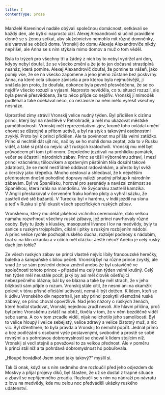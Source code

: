 ```yaml
---
title: I
contentType: prose
---
```


<section>

Manželé Kareninovi nadále obývali společnou domácnost, setkávali se každý den, ale byli si naprosto cizí. Alexej Alexandrovič si učinil pravidlem denně se s ženou setkat, aby služebnictvo nemohlo mít různé domněnky, ale varoval se obědů doma. Vronskij do domu Alexeje Alexandroviče nikdy nepřišel, ale Anna se s ním stýkala mimo domov a muž o tom věděl.

Byla to trýzeň pro všechny tři a žádný z nich by to nebyl vydržel ani den, kdyby nebyl doufal, že se všecko změní a že je to jen dočasná strastiplná nesnáz, která pomine. Alexej Alexandrovič doufal, že pomine ta vášeň, jako pomíjí vše, že se na všecko zapomene a jeho jméno zůstane bez poskvrny. Anna, na které celá situace závisela a pro kterou byla nejmučivější, ji snášela jen proto, že doufala, dokonce byla pevně přesvědčena, že se co nejdřív všecko rozuzlí a vyjasní. Naprosto nevěděla, co tu situaci rozuzlí, ale byla pevně přesvědčena, že to něco přijde co nejdřív. Vronskij jí mimoděk podléhal a také očekával něco, co nezávisle na něm mělo vyřešit všechny nesnáze.

Uprostřed zimy strávil Vronskij velice nudný týden. Byl přidělen k cizímu princi, který byl na návštěvě v Petrohradě, a měl mu ukazovat městské pamětihodnosti. Vronskij měl reprezentativní zjev, kromě toho ovládal umění chovat se důstojně a přitom uctivě, a byl na styk s takovými osobnostmi zvyklý. Proto byl k princi přidělen. Ale ta povinnost mu přišla velmi zatěžko. Princ si nechtěl dát ujít nic, nač by se ho mohli doma zeptat, zda to v Rusku viděl, a také si přál co nejvíc užít ruských kratochvílí. Vronskij mu měl být průvodcem při tom i při onom. Dopoledne jezdívali na prohlídku památek, večer se účastnili národních zábav. Princ se těšil výbornému zdraví, i mezi princi vzácnému; tělocvikem a správným pěstěním těla dosáhl takové zdatnosti, že se mohl nestřídmé oddávat radovánkám, a přesto byl svěží a čerstvý jako křepelka. Mnoho cestoval a shledával, že k největším přednostem dnešní pohodlné dopravy náleží snadný přístup k národním zábavám. Byl ve Španělsku, horoval pro serenády a navázal známost se Španělkou, která hrála na mandolínu. Ve Švýcarsku zastřelil kamzíka. V Anglii přeskakoval v červeném fraku koňmo ploty a vyhrál sázku, že zastřelí dvě stě bažantů. V Turecku byl v harému, v Indii jezdil na slonu a teď v Rusku si přál okusit všech specifických ruských zábav.

Vronskému, který mu dělal jakéhosi vrchního ceremoniáře, dalo velkou námahu rozvrhnout všechny ruské zábavy, jež princi navrhovaly různé osoby. Byly tu jízdy s klusáky, masopustní lívance i lov na medvědy, byly tu sanice s ruským trojspřežím, cikáni i pitky s ruským rozbíjením nádobí. A princ velice rychle pochopil ruského ducha, rozbíjel podnosy s nádobím, bral si na klín cikánku a v očích měl otázku: Ještě něco? Anebo je celý ruský duch jen tohle?

Ze všech ruských zábav se princi vlastně nejvíc líbily francouzské herečky, baletka a šampaňské s bílou pečetí. Vronskij byl na různé prince zvyklý, ale snad že se sám poslední dobou změnil anebo že byl ustavičně ve společnosti tohoto prince – připadal mu celý ten týden velmi krušný. Celý ten týden měl neustále pocit, jaký by asi měl člověk ošetřující nebezpečného blázna; bál by se blázna a také by měl strach, že v jeho blízkosti sám přijde o rozum. Vronskij stále cítil, že nesmí ani na okamžik polevit v tónu přísné oficiální uctivosti, nemá-li být dotčen. K lidem, kteří se k údivu Vronského div nepotrhali, jen aby princi poskytli všemožné ruské zábavy, se princ choval opovržlivě. Nad jeho názory o ruských ženách, které hodlal studovat, Vronskij nejednou zrudl nevolí. Ale hlavní příčina, proč byl princ Vronskému zvlášť na obtíž, tkvěla v tom, že v něm bezděčně viděl sebe sama. A co v tom zrcadle viděl, nijak nelichotilo jeho samolibosti. Byl to velice hloupý i velice sebejistý, velice zdravý a velice čistotný muž, a nic víc. Byl džentlmen, to byla pravda a Vronskij to nemohl popřít. Jednal přímo a bez podlézání s osobami výše postavenými, svobodně a prostě se sobě rovnými a s pohrdavou dobromyslností se choval k lidem stojícím níž. Vronskij si vedl stejně a považoval to za velkou přednost. Ale v poměru k princi stál níž a ta pohrdavá dobromyslnost ho pobuřovala.

„Hloupé hovádko! Jsem snad taky takový?“ myslil si.

Tak či onak, když se s ním sedmého dne rozloučil před jeho odjezdem do Moskvy a přijal projevy díků, byl šťasten, že už se dostal z trapné situace a zbavil se nepříjemného zrcadla. Rozloučil se s ním na nádraží po návratu z lovu na medvědy, kde mu celou noc předváděli ukázky ruského udatenství.

</section>
